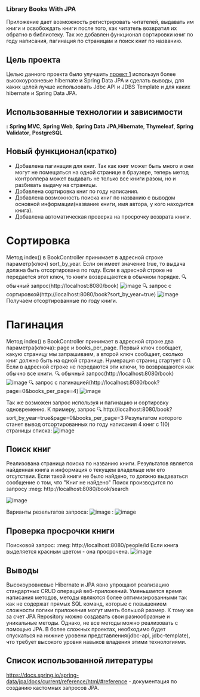 ### Library Books With JPA
Приложение дает возможность регистрировать читателей, выдавать им книги и освобождать книги после того, как читатель возвратил их обратно в библиотеку.
Так же добавлен функционал сортировки книг по году написания, пагинация по страницам и поиск книг по названию.
## Цель проекта
Целью данного проекта было улучшить [проект 1](https://github.com/AleksandrRubsov/Project_Library) используя более высокоуровневые hibernate и Spring Data JPA и сделать выводы,
для каких целей лучше использовать Jdbc API и JDBS Template и для каких hibernate и Spring Data JPA.
## Использованные технологии и зависимости
**:** **Spring MVC**, **Spring Web**, **Spring Data JPA**,**Hibernate**, **Thymeleaf**, **Spring Validator**, **PostgreSQL**

## Новый функционал(кратко)
+ Добавлена пагинация для книг. Так как книг может быть много и они могут не помещаться на одной странице в браузере, теперь метод контроллера 
может выдавать не только все книги разом, но и разбивать выдачу на страницы.
+ Добавлена сортировка книг по году написания.
+ Добавлена возможность поиска книг по названию с выводом основной информации(название книги, имя автора, у кого находится книга).
+ Добавлена автоматическая проверка на просрочку возврата книги.

# Сортировка
Метод index() в BookController принимает в адресной строке параметр(ключ) sort_by_year. 
Если он имеет значение true, то выдача должна быть отсортирована по году. Если в адресной строке не передается этот ключ, то книги возвращаются в обычном порядке.
:mag: обычный запрос(http://localhost:8080/book)
![image](https://user-images.githubusercontent.com/70627203/232230263-f6a18d61-5e65-4d40-aff9-1b1e39c86c81.png)
:mag: запрос с сортировкой(http://localhost:8080/book?sort_by_year=true)
![image](https://user-images.githubusercontent.com/70627203/232230306-f10c4e97-8754-44e7-8136-73720b8dd650.png)
Получаем отсортированные по году книги.
# Пагинация
Метод index() в BookController принимает в адресной строке два параметра(ключа): page и books_per_page. 
Первый ключ сообщает, какую страницу мы запрашиваем, а второй ключ сообщает, сколько книг должно быть на одной странице. 
Нумерация страниц стартует с 0. Если в адресной строке не передаются эти ключи, то возвращаются как обычно все книги.
:mag: обычный запрос(http://localhost:8080/book)
![image](https://user-images.githubusercontent.com/70627203/232230593-95f5f146-d41e-4889-8d03-1bb53ee07c01.png)
:mag: запрос с пагинацией(http://localhost:8080/book?page=0&books_per_page=4)
![image](https://user-images.githubusercontent.com/70627203/232230673-dc6d42b6-20e4-4850-a5f0-0235a6908242.png)

Так же возможен запрос используя и пагинацию и сортировку одновременно.
К примеру, запрос :mag: http://localhost:8080/book?sort_by_year=true&page=0&books_per_page=3
Результатом которого станет вывод отсортированных по году написания 4 книг с 1(0) страницы списка:
![image](https://user-images.githubusercontent.com/70627203/232230894-7cca37dd-71cf-4043-9d33-21022730a10d.png)

## Поиск книг
Реализована страница поиска по названию книги. Результатов является найденная книга и информация о текущем владельце или его отсутствии. 
Если такой книги не было найдено, то должно выдаваться сообщение о том, что "Книг не найдено"
Поиск производится по запросу :meg: http://localhost:8080/book/search

![image](https://user-images.githubusercontent.com/70627203/232231244-315674d3-7503-4716-a33c-72e0eb4c8bc0.png)

Варианты резeльтатов запроса:
![image](https://user-images.githubusercontent.com/70627203/232231160-68e6779f-6878-48a6-a2c6-7b2b2a4ca097.png)
:
![image](https://user-images.githubusercontent.com/70627203/232231188-cede4f28-b337-43e2-ae8c-4b362b6e8589.png)

## Проверка просрочки книги
Поисковой запрос: :meg: http://localhost:8080/people/id
Если книга выделяется красным цветом - она просрочена.
![image](https://user-images.githubusercontent.com/70627203/232232059-917dd1c2-4557-42a8-88c4-380705255e43.png)
## Выводы
Высокоуровневые Hibernate и JPA явно упрощают реализацию стандартных CRUD операций веб-приложений. Уменьшается время написания методов,
методы являются более оптимизированными так как не содержат прямых SQL команд, которые с повышением сложности логики приложения могут иметь большой размер. 
К тому же за счет JPA Repository можно создавать свои разнообразные и уникальные методы.
Однако, не все методы можно реализовать с помощью JPA. В более сложных проектах, необходимо будет спускаться на нижние уровени представления(jdbc-api, jdbc-template),
что требует высокого уровня навыков владения этими технологиями.

## Список использованной литературы
https://docs.spring.io/spring-data/jpa/docs/current/reference/html/#reference - документация по созданию кастомных запросов JPA.

